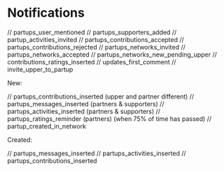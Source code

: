 # Notifications

// partups_user_mentioned
// partups_supporters_added
// partup_activities_invited
// partups_contributions_accepted
// partups_contributions_rejected
// partups_networks_invited
// partups_networks_accepted
// partups_networks_new_pending_upper
// contributions_ratings_inserted
// updates_first_comment
// invite_upper_to_partup

New:

// partups_contributions_inserted (upper and partner different)
// partups_messages_inserted (partners & supporters)
// partups_activities_inserted (partners & supporters)
// partups_ratings_reminder (partners) (when 75% of time has passed)
// partup_created_in_network

Created:

// partups_messages_inserted
// partups_activities_inserted
// partups_contributions_inserted
